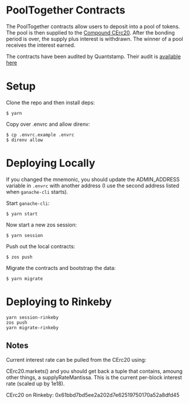 # PoolTogether Contracts

The PoolTogether contracts allow users to deposit into a pool of tokens.  The pool is then supplied to the [Compound CErc20](https://compound.finance/developers).  After the bonding period is over, the supply plus interest is withdrawn.  The winner of a pool receives the interest earned.

The contracts have been audited by Quantstamp.  Their audit is [available here](https://certificate.quantstamp.com/view/pool-together-contracts)

# Setup

Clone the repo and then install deps:

```
$ yarn
```

Copy over .envrc and allow direnv:

```
$ cp .envrc.example .envrc
$ direnv allow
```

# Deploying Locally

If you changed the mnemonic, you should update the ADMIN_ADDRESS variable in `.envrc` with another address (I use the second address listed when `ganache-cli` starts).

Start `ganache-cli`:

```
$ yarn start
```

Now start a new zos session:

```
$ yarn session
```

Push out the local contracts:

```
$ zos push
```

Migrate the contracts and bootstrap the data:

```
$ yarn migrate
```

# Deploying to Rinkeby

```
yarn session-rinkeby
zos push
yarn migrate-rinkeby
```

## Notes

Current interest rate can be pulled from the CErc20 using:

CErc20.markets(<asset>) and you should get back a tuple that contains, amoung other things, a supplyRateMantissa. This is the current per-block interest rate (scaled up by 1e18).

CErc20 on Rinkeby: 0x61bbd7bd5ee2a202d7e62519750170a52a8dfd45
